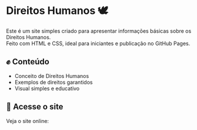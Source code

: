 # Direitos Humanos 🕊️

Este é um site simples criado para apresentar informações básicas sobre os Direitos Humanos.  
Feito com HTML e CSS, ideal para iniciantes e publicação no GitHub Pages.

## ✊ Conteúdo
- Conceito de Direitos Humanos
- Exemplos de direitos garantidos
- Visual simples e educativo

## 🔗 Acesse o site
Veja o site online:
